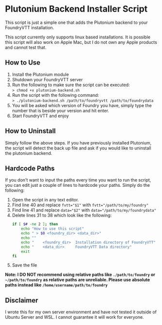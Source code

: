# Plutonium Backend Installer Script

This script is just a simple one that adds the Plutonium backend to your FoundryVTT installation.

This script currently only supports linux based installations. It is possible this script will also work on Apple Mac, but I do not own any Apple products and cannot test that.

## How to Use

1. Install the Plutonium module
2. Shutdown your FoundryVTT server
3. Run the following to make sure the script can be executed:  
	`> chmod +x plutonium-backend.sh`
4. Run the script with the following command:  
	`> ./plutonium-backend.sh /path/to/foundryvtt /path/to/foundrydata`
5. You will be asked which version of Foundry you have, simply type the number that is beside your version and hit enter.
6. Start FoundryVTT and enjoy

## How to Uninstall

Simply follow the above steps. If you have previously installed Plutonium, the script will detect the back up file and ask if you would like to uninstall the plutonium backend.

## Hardcode Paths

If you don't want to input the paths every time you want to run the script, you can edit just a couple of lines to hardcode your paths. Simply do the following:

1. Open the script in any text editor.
2. Find line 40 and replace `fvtt="$1"` with `fvtt="/path/to/my/foundry"`
3. Find line 41 and replace `data="$2"` with `data="/path/to/my/foundrydata"`
4. Delete lines 31 to 38 which look like the following:  
	```bash
	if [ $# -ne 2 ]; then
		echo "How to use this script"
		echo " > $0 <foundry_dir> <data_dir>"
		echo ""
		echo "    <foundry_dir>  Installation directory of FoundryVTT"
		echo "    <data_dir>     FoundryVTT Data directory"
		exit
	fi
	```
5. Save the file

**Note: I DO NOT recommend using relative paths like `./path/to/foundry` or `~/path/to/foundry` as relative paths are unreliable. Please use absolute paths instead like `/home/username/path/to/foundry`**

## Disclaimer

I wrote this for my own server environment and have not tested it outside of Ubuntu Server and WSL. I cannot guarantee it will work for everyone.
